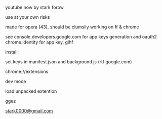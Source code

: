 youtube now by stark forow

use at your own risks

made for opera (43), should be clumsily working on ff & chrome

see console.developers.google.com for app keys generation and oauth2 chrome.identity for app key, glhf

install:

set keys in manifest.json and background.js (rtf google.com)

chrome://extensions

dev mode

load unpacked extention

ggez

stark0000@gmail.com